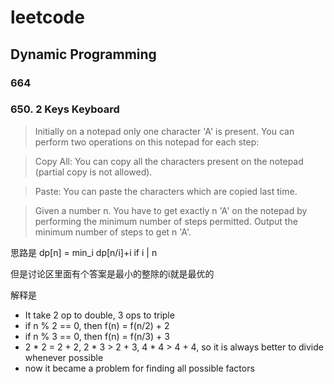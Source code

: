 # leetcode

## Dynamic Programming

### 664

### 650. 2 Keys Keyboard
> Initially on a notepad only one character 'A' is present. You can perform two operations on this notepad  for each step:

> Copy All: You can copy all the characters present on the notepad (partial copy is not allowed).

> Paste: You can paste the characters which are copied last time.

> Given a number n. You have to get exactly n 'A' on the notepad by performing the minimum number of steps permitted. Output the minimum number of steps to get n 'A'.

思路是 dp[n] = min_i dp[n/i]+i if i | n

但是讨论区里面有个答案是最小的整除的i就是最优的

解释是
- It take 2 op to double, 3 ops to triple
- if n % 2 == 0, then f(n) = f(n/2) + 2
- if n % 3 == 0, then f(n) = f(n/3) + 3
- 2 * 2 = 2 + 2, 2 * 3 > 2 + 3, 4 * 4 > 4 + 4, so it is always better to divide whenever possible
- now it became a problem for finding all possible factors


